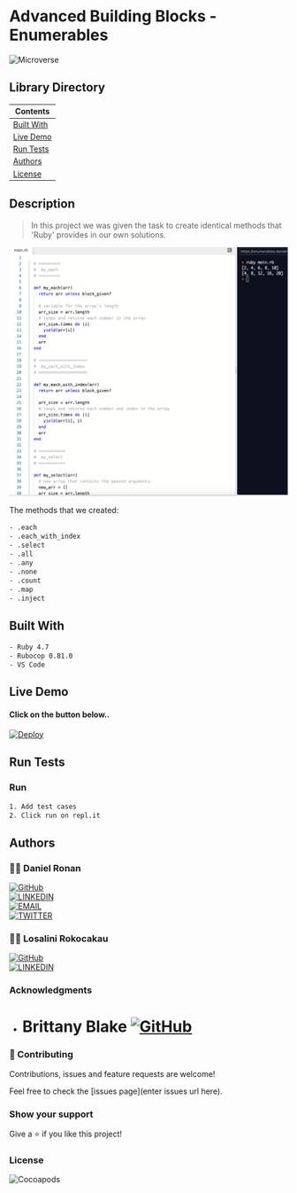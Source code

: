 # Advanced Building Blocks - Enumerables
![Microverse](https://img.shields.io/badge/-Microverse-6F23FF?style=for-the-badge)
## Library Directory
 
| Contents        |
| ------------- |
| [Built With](#built-with) |
| [Live Demo](#live-demo) |
| [Run Tests](#run-tests) |
| [Authors](#authors) | 
| [License](#license) | 

## Description
> In this project we was given the task to create identical methods that 'Ruby' provides in our own solutions.

<img src="./assets/main-sc.png">

The methods that we created: 
```
- .each 
- .each_with_index 
- .select 
- .all 
- .any 
- .none 
- .count
- .map
- .inject
```

## Built With
```
- Ruby 4.7
- Rubocop 0.81.0
- VS Code
```

## Live Demo

#### Click on the button below..

[![Deploy](https://vercel.com/button)](https://repl.it/@DanielRonan1/enumerables#main.rb)

## Run Tests

### Run
```
1. Add test cases
2. Click run on repl.it
```

## Authors

### 👨‍💻 Daniel Ronan
[![GitHub](https://img.shields.io/badge/-GitHub-000?style=for-the-badge&logo=GitHub&logoColor=white)](https://github.com/DcRonan) <br>
[![LINKEDIN](https://img.shields.io/badge/-LINKEDIN-0077B5?style=for-the-badge&logo=Linkedin&logoColor=white)](https://www.linkedin.com/in/danronan10/) <br>
[![EMAIL](https://img.shields.io/badge/-EMAIL-D14836?style=for-the-badge&logo=Mail.Ru&logoColor=white)](mailto:danielconnorronan@gmail.com) <br>
[![TWITTER](https://img.shields.io/badge/-TWITTER-1DA1F2?style=for-the-badge&logo=Twitter&logoColor=white)](https://twitter.com/dc_ronan)

### 👩‍💻 Losalini Rokocakau

[![GitHub](https://img.shields.io/badge/-GitHub-000?style=for-the-badge&logo=GitHub&logoColor=white)](https://github.com/chelmerrox) <br>
[![LINKEDIN](https://img.shields.io/badge/-LINKEDIN-0077B5?style=for-the-badge&logo=Linkedin&logoColor=white)](https://www.linkedin.com/in/losalini-rokocakau)

### Acknowledgments

- # Brittany Blake [![GitHub](https://img.shields.io/badge/-GitHub-000?style=for-the-badge&logo=GitHub&logoColor=white)](https://github.com/BrittanyBlake)

### 🤝 Contributing

Contributions, issues and feature requests are welcome!

Feel free to check the [issues page](enter issues url here).

### Show your support

Give a ⭐️ if you like this project!

### License

![Cocoapods](https://img.shields.io/cocoapods/l/AFNetworking?color=red&style=for-the-badge)
